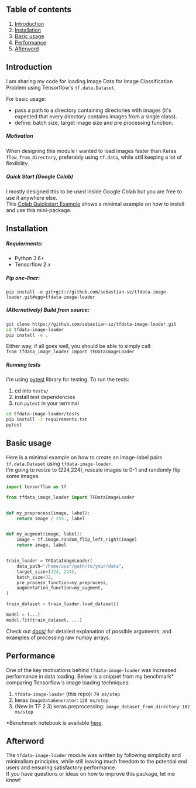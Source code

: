 ## Table of contents
  
1. [Introduction](#introduction)
2. [Installation](#installation)
3. [Basic usage](#basic-usage)
4. [Performance](#performance)
5. [Afterword](#afterword)

## Introduction
I am sharing my code for loading Image Data for Image Classification Problem using Tensorflow's `tf.data.Dataset`.  

For basic usage:
 * pass a path to a directory containing directories with images (it's expected that 
every directory contains images from a single class).
 * define: batch size, target image size and pre processing function.    

##### Motivation
When designing this module I wanted to load images faster than Keras `flow_from_directory`, preferably 
using `tf.data`, while still keeping a lot of flexibility.

##### Quick Start (Google Colab) 
I mostly designed this to be used inside Google Colab but you are free to use it anywhere else.  
This [Colab Quickstart Example](https://colab.research.google.com/drive/11Qpe8zJB6qjO4oAqQASzDHe0r0yP9sok) shows a minimal example on how to install and use this mini-package.

## Installation
##### Requierments:
 * Python 3.6+
 * Tensorflow 2.x

##### Pip one-liner:
`pip install -e git+git://github.com/sebastian-sz/tfdata-image-loader.git#egg=tfdata-image-loader`

##### (Alternatively) Build from source:
```bash
git clone https://github.com/sebastian-sz/tfdata-image-loader.git   
cd tfdata-image-loader
pip install -e .
```
Either way, if all goes well, you should be able to simply call:  
`from tfdata_image_loader import TFDataImageLoader`

##### Running tests
I'm using [pytest](https://docs.pytest.org/en/latest/) library for testing. To run the tests:  
1. cd into `tests/`
2. install test dependencies
3. run `pytest` in your terminal
 
```bash
cd tfdata-image-loader/tests
pip install -r requirements.txt
pytest
```

## Basic usage
Here is a minimal example on how to create an image-label pairs `tf.data.Dataset` using `tfdata-image-loader`.  
I'm going to resize to (224,224), rescale images to 0-1 and randomly flip some images.

```python
import tensorflow as tf

from tfdata_image_loader import TFDataImageLoader


def my_preprocess(image, label):
    return image / 255., label


def my_augment(image, label):
    image = tf.image.random_flip_left_right(image)
    return image, label


train_loader = TFDataImageLoader(
    data_path="/home/user/path/to/your/data",
    target_size=(224, 224),
    batch_size=32,
    pre_process_function=my_preprocess,
    augmentation_function=my_augment,
)

train_dataset = train_loader.load_dataset()

model = (...)
model.fit(train_dataset, ...)
```
Check out [docs/](https://github.com/sebastian-sz/tfdata-image-loader/tree/master/docs
) for detailed explanation of possible arguments, and examples of processing raw numpy
 arrays.


## Performance
One of the key motivations behind `tfdata-image-loader` was increased performance in data loading.
Below is a snippet from my benchmark* comparing Tensorflow's image loading techniques:
1. `tfdata-image-loader` (this repo): `79 ms/step`
2. keras `ImageDataGenerator`: `128 ms/step`
3. (New in TF 2.3) keras.preprocessing: `image_dataset_from_directory`: `102 ms/step` 

*Benchmark notebook is available [here](https://colab.research.google.com/drive/1tsVqYcb_FE5pfAilG8Bybzbqkl5Mo5Zn?usp=sharing).  
  
## Afterword
The `tfdata-image-loader` module was written by following simplicity and minimalism principles, while still leaving much 
freedom to the potential end users and ensuring satisfactory performance.  
If you have questions or ideas on how to improve this package, let me know!
